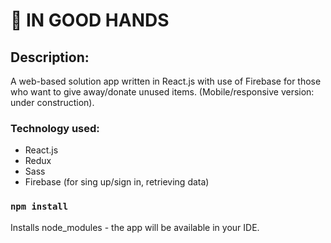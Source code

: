 # 🤲 IN GOOD HANDS


## Description: 
A web-based solution app written in React.js with use of Firebase for those who want to give away/donate unused items. (Mobile/responsive version: under construction). 

### Technology used:

- React.js
- Redux
- Sass
- Firebase (for sing up/sign in, retrieving data)


### `npm install`

Installs node_modules - the app will be available in your IDE.


